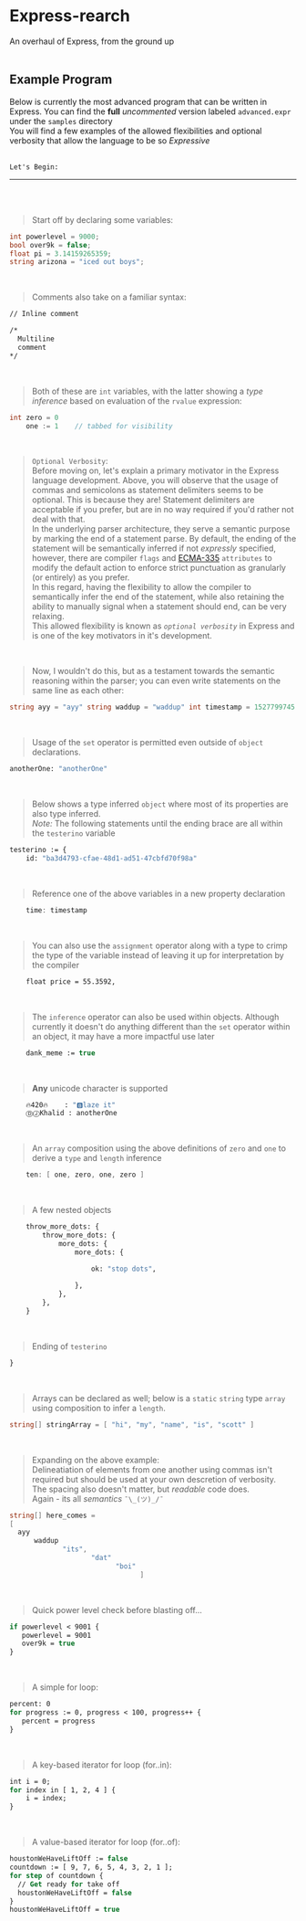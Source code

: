 <!--
Try using this later if you wanna do something
<span style="color:#6ba1f9">
hey *its* me
</span> 
-->

# Express-rearch
An overhaul of Express, from the ground up
<br>
<br>

## Example Program

Below is currently the most advanced program that can be written in Express. You can find the **full** *uncommented* version labeled `advanced.expr` under the `samples` directory
<br>
You will find a few examples of the allowed flexibilities and optional verbosity that allow the language to be so _Expressive_
<br>
<br>
```
Let's Begin:
```
____

<br>
<br>

> Start off by declaring some variables:

```csharp
int powerlevel = 9000;
bool over9k = false;
float pi = 3.14159265359;
string arizona = "iced out boys";
```
<br>

> Comments also take on a familiar syntax:
```vb
// Inline comment

/*
  Multiline
  comment
*/
```
<br>

> Both of these are `int` variables, with the latter showing a *type inference* based on evaluation of the `rvalue` expression:

```csharp
int zero = 0
    one := 1    // tabbed for visibility
```
<br>

> `Optional Verbosity`: <br>
Before moving on, let's explain a primary motivator in the Express language development. Above, you will observe that the usage of commas and semicolons as statement delimiters seems to be optional. This is because they are! Statement delimiters are acceptable if you prefer, but are in no way required if you'd rather not deal with that. <br>
In the underlying parser architecture, they serve a semantic purpose by marking the end of a statement parse. By default, the ending of the statement will be semantically inferred if not *expressly* specified, however, there are compiler `flags` and [ECMA-335](https://www.ecma-international.org/publications/standards/Ecma-335.htm) `attributes` to modify the default action to enforce strict punctuation as granularly (or entirely) as you prefer.<br>
In this regard, having the flexibility to allow the compiler to semantically infer the end of the statement, while also retaining the ability to manually signal when a statement should end, can be very relaxing.<br>
This allowed flexibility is known as *`optional verbosity`* in Express and is one of the key motivators in it's development.

<br>

> Now, I wouldn't do this, but as a testament towards the semantic reasoning within the parser; you can even write statements on the same line as each other:
```csharp
string ayy = "ayy" string waddup = "waddup" int timestamp = 1527799745
```
<br>

> Usage of the `set` operator is permitted even outside of `object` declarations. 
<!--The difference from a standard declaration or assignment is that the `set` operator will enforce a *`non-destructive`* local declaration of a variable; meaning it will not crawl the scope tree to perform reassignment and will enforce that it is the  
crawl _down_ the scope tree instead of _up_? -->

```vb
anotherOne: "anotherOne"
```
<br>

> Below shows a type inferred `object` where most of its properties are also type inferred.<br>
*Note:* The following statements until the ending brace are all within the `testerino` variable

```vb
testerino := {
    id: "ba3d4793-cfae-48d1-ad51-47cbfd70f98a"
```
<br>

> Reference one of the above variables in a new property declaration

```csharp
    time: timestamp
```
<br>

> You can also use the `assignment` operator along with a type to crimp the type of the variable instead of leaving it up for interpretation by the compiler

```vb
    float price = 55.3592,
```
<br>

> The `inference` operator can also be used within objects. Although currently it doesn't do anything different than the `set` operator within an object, it may have a more impactful use later
<!-- 
    Could make this a "redeclaration" operator to specifically reinterpret the type as well
-->

```vb
    dank_meme := true
```
<br>

> **Any** unicode character is supported

```vb
    🔥420🔥    : "🅱️laze it" 
    ⒹⒿKhalid : anotherOne
```
<br>

> An `array` composition using the above definitions of `zero` and `one` to derive a `type` and `length` inference

```csharp
    ten: [ one, zero, one, zero ]
```
<br>

> A few nested objects

```vb
    throw_more_dots: {
        throw_more_dots: {
            more_dots: {
                more_dots: {

                    ok: "stop dots",
                  
                },
            },
        },
    }
```
<br>

> Ending of `testerino`

```vb
}
```

<br>

> Arrays can be declared as well; below is a `static` `string` type `array` using composition to infer a `length`.

```csharp
string[] stringArray = [ "hi", "my", "name", "is", "scott" ]
```
<br>

> Expanding on the above example:<br>
Delineatiation of elements from one another using commas isn't required but should be used at your own descretion of verbosity.<br>
The spacing also doesn't matter, but *readable* code does. <br>
Again - its all *semantics* `¯\_(ツ)_/¯`

```csharp
string[] here_comes = 
[
  ayy 
      waddup 
             "its", 
                    "dat" 
                          "boi" 
                                ]
```
<br>

> Quick power level check before blasting off...

```vb
if powerlevel < 9001 { 
   powerlevel = 9001 
   over9k = true 
}
```
<br>

> A simple for loop:

```vb
percent: 0
for progress := 0, progress < 100, progress++ { 
   percent = progress
}
```
<br>

> A key-based iterator for loop (for..in):

```vb
int i = 0;
for index in [ 1, 2, 4 ] {
    i = index;
}
```
<br>

> A value-based iterator for loop (for..of):

```vb
houstonWeHaveLiftOff := false
countdown := [ 9, 7, 6, 5, 4, 3, 2, 1 ];
for step of countdown {
  // Get ready for take off
  houstonWeHaveLiftOff = false
}
houstonWeHaveLiftOff = true
```
